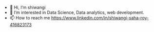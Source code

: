 - 👋 Hi, I’m shiwangi
- 👀 I’m interested in Data Science, Data analytics, web development.
- 📫 How to reach me https://www.linkedin.com/in/shiwangi-saha-roy-416823173

<!---
shivangisaharoy/shivangisaharoy is a ✨ special ✨ repository because its `README.md` (this file) appears on your GitHub profile.
You can click the Preview link to take a look at your changes.
--->
